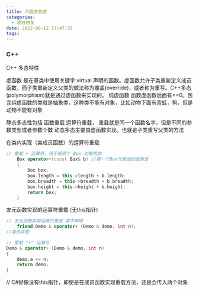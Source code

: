 ```yaml
---
title: 八股文总结
categories:
  - 项目相关
date: 2022-06-12 17:47:35
tags:
---
```


### C++
C++ 多态特性

虚函数 是在基类中使用关键字 virtual 声明的函数。虚函数允许子类重新定义成员函数，而子类重新定义父类的做法称为覆盖(override)，或者称为重写。C++多态(polymorphism)就是通过虚函数来实现的。
纯虚函数 函数虚函数后面有==0。包含纯虚函数的类就是抽象类，这种类不能有对象，比如动物下面有青蛙，狗，但是动物不能有对象


静态多态性包括 函数重载 运算符重载， 重载就是同一个函数名字，但是不同的参数类型或者参数个数
动态多态主要由虚函数实现，也就是子类重写父类的方法

在类内实现（类成员函数）的运算符重载
```C++
// 重载 + 运算符，用于把两个 Box 对象相加
    Box operator+(const Box& b) //第一个Box代表返回值类型
    {
        Box box;
        box.length = this->length + b.length;
        box.breadth = this->breadth + b.breadth;
        box.height = this->height + b.height;
        return box;
    }
```
友元函数实现的运算符重载 (无this指针)
```C++
// 友元函数实现运算符重载 类中申明
    friend Demo & operator+ (Demo & demo, int n);
//类外实现

// 重载 "+" 运算符
Demo & operator+ (Demo & demo, int n)
{
    demo.a += n;
    return demo;
}

```

// C#好像没有this指针，即使是在成员函数实现重载方法，还是会传入两个对象